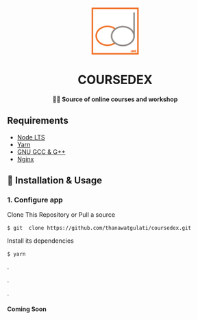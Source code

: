 <p align="center">
<img src="./Design/logo-coursedemy.png" width="110">
</p>
<h1 align="center">COURSEDEX</h1>
<h4 align="center" >👨‍🎓 Source of online courses and workshop</h4>

## Requirements

 - [Node LTS](https://nodejs.org/en/)
 - [Yarn](https://yarnpkg.com/)
 - [GNU GCC & G++](https://www.gnu.org/home.en.html)
 - [Nginx](https://nginx.org/en/)

## 🚀 Installation & Usage

### 1. Configure app

Clone This Repository or Pull a source

 ```
 $ git  clone https://github.com/thanawatgulati/coursedex.git
 ```

 Install its dependencies

 ```
 $ yarn
 ```

 .

 .

 .

 #### Coming Soon
